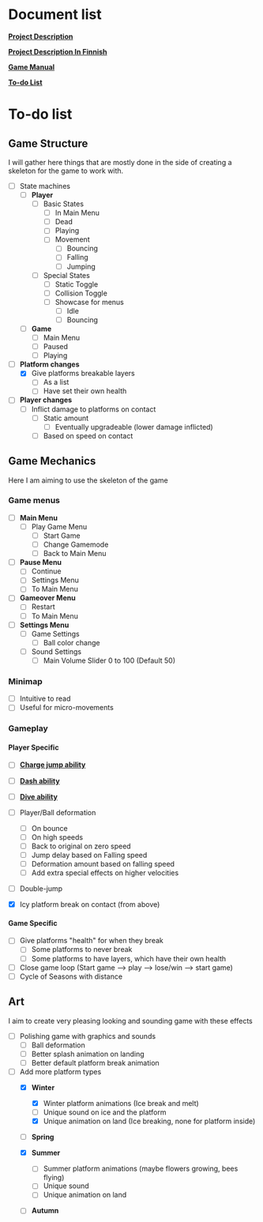 # Document list

[**Project Description**](README.md#bounce-climber-project-description)

[**Project Description In Finnish**](README.md#bounce-climber-project-description-finnish)

[**Game Manual**](GAMEMANUAL.md#game-manual)

[**To-do List**](TODOLIST.md#to-do-list)


# To-do list


## Game Structure

I will gather here things that are mostly done in the side of creating a skeleton for the game to work with.

- [ ] State machines
    - [ ] **Player**
        - [ ] Basic States
            - [ ] In Main Menu
            - [ ] Dead
            - [ ] Playing
            - [ ] Movement
                - [ ] Bouncing
                - [ ] Falling
                - [ ] Jumping

        - [ ] Special States
            - [ ] Static Toggle
            - [ ] Collision Toggle
            - [ ] Showcase for menus
                - [ ] Idle
                - [ ] Bouncing

    - [ ] **Game**
        - [ ] Main Menu
        - [ ] Paused
        - [ ] Playing

- [ ] **Platform changes**
    - [x] Give platforms breakable layers
        - [ ] As a list
        - [ ] Have set their own health

- [ ] **Player changes**
    - [ ] Inflict damage to platforms on contact
        - [ ] Static amount
            - [ ] Eventually upgradeable (lower damage inflicted)
        - [ ] Based on speed on contact

## Game Mechanics

Here I am aiming to use the skeleton of the game

### Game menus

- [ ] **Main Menu**
    - [ ] Play Game Menu
        - [ ] Start Game
        - [ ] Change Gamemode
        - [ ] Back to Main Menu
- [ ] **Pause Menu**
    - [ ] Continue
    - [ ] Settings Menu
    - [ ] To Main Menu

- [ ] **Gameover Menu**
    - [ ] Restart
    - [ ] To Main Menu

- [ ] **Settings Menu**
    - [ ] Game Settings
        - [ ] Ball color change

    - [ ] Sound Settings
        - [ ] Main Volume Slider 0 to 100 (Default 50)

### Minimap

- [ ] Intuitive to read
- [ ] Useful for micro-movements

### Gameplay

#### Player Specific

- [ ] [**Charge jump ability**](#charge-jump-ability)
- [ ] [**Dash ability**](#dash-ability)
- [ ] [**Dive ability**](#dive-ability)

- [ ] Player/Ball deformation
    - [ ] On bounce
    - [ ] On high speeds
    - [ ] Back to original on zero speed
    - [ ] Jump delay based on Falling speed
    - [ ] Deformation amount based on falling speed
    - [ ] Add extra special effects on higher velocities

- [ ] Double-jump
- [x] Icy platform break on contact (from above)

#### Game Specific

- [ ] Give platforms "health" for when they break
    - [ ] Some platforms to never break
    - [ ] Some platforms to have layers, which have their own health
- [ ] Close game loop (Start game --> play --> lose/win --> start game)
- [ ] Cycle of Seasons with distance

## Art

I aim to create very pleasing looking and sounding game with these effects

- [ ] Polishing game with graphics and sounds
    - [ ] Ball deformation
    - [ ] Better splash animation on landing
    - [ ] Better default platform break animation

- [ ] Add more platform types
    - [x] **Winter**
        - [x] Winter platform animations (Ice break and melt)
        - [ ] Unique sound on ice and the platform
        - [x] Unique animation on land (Ice breaking, none for platform inside)

    - [ ] **Spring**

    - [x] **Summer**
        - [ ] Summer platform animations (maybe flowers growing, bees flying)
        - [ ] Unique sound
        - [ ] Unique animation on land

    - [ ] **Autumn**

